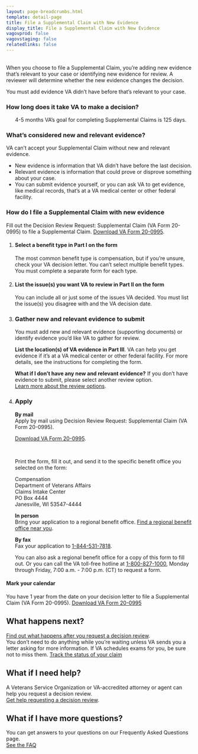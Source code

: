 ```yaml
---
layout: page-breadcrumbs.html
template: detail-page
title: File a Supplemental Claim with New Evidence
display_title: File a Supplemental Claim with New Evidence
vagovprod: false
vagovstaging: false
relatedlinks: false
---
```


<br>

<div itemprop="description" class="va-introtext">
When you choose to file a Supplemental Claim, you’re adding new evidence that’s relevant to your case or identifying new evidence for review. A reviewer will determine whether the new evidence changes the decision.
</div>

<span class="heading-level-3"><i class="far fa-copy"></i></span> You must add evidence VA didn’t have before that’s relevant to your case.

<div class="feature" markdown="0">

### How long does it take VA to make a decision?

<div class="card information">
  <span class="number"><span class="heading-level-3"><i class="far fa-clock" style="margin-right: 1.5rem"></i> 4-5 months</span></span>
  <span class="description">VA’s goal for completing Supplemental Claims is 125 days.</span>
</div>

### What’s considered new and relevant evidence?
VA can’t accept your Supplemental Claim without new and relevant evidence.
- New evidence is information that VA didn’t have before the last decision.
- Relevant evidence is information that could prove or disprove something about your case.
- You can submit evidence yourself, or you can ask VA to get evidence, like medical records, that’s at a VA medical center or other federal facility.

</div>

### How do I file a Supplemental Claim with new evidence
Fill out the Decision Review Request: Supplemental Claim (VA Form 20-0995) to file a Supplemental Claim. 
<a href="/decision-reviews/supplemental-claim/">Download VA Form 20-0995</a>. 

<ol class="process">
<li class="process-step list-one">

#### Select a benefit type in Part I on the form
The most common benefit type is compensation, but if you’re unsure, check your VA decision letter. You can’t select multiple benefit types. You must complete a separate form for each type.

</li>

<li class="process-step list-two">

#### List the issue(s) you want VA to review in Part II on the form

You can include all or just some of the issues VA decided. You must list the issue(s) you disagree with and the VA decision date.

</li>

<li class="process-step list-three">

### Gather new and relevant evidence to submit

<span class="heading-level-3"><i class="far fa-copy"></i></span> You must add new and relevant evidence (supporting documents) or identify evidence you’d like VA to gather for review. 

**List the location(s) of VA evidence in Part III**. VA can help you get evidence if it’s at a VA medical center or other federal facility. For more details, see the instructions for completing the form.

**What if I don’t have any new and relevant evidence?**
If you don’t have evidence to submit, please select another review option.
<br>
[Learn more about the review options](/decision-reviews/supplemental-claim/).

</li>

<li class="process-step list-four">

### Apply
**By mail**
<br>
Apply by mail using Decision Review Request: Supplemental Claim (VA Form 20-0995). 
<br>

[Download VA Form 20-0995](#).

<br>

Print the form, fill it out, and send it to the specific benefit office you selected on the form:

<p class="va-address-block">
Compensation<br>
Department of Veterans Affairs<br>
Claims Intake Center<br>
PO Box 4444<br>
Janesville, WI 53547-4444<br>
</p>

**In person**
<br>
Bring your application to a regional benefit office. 
[Find a regional benefit office near you](/find-locations/).

**By fax**
<br>
Fax your application to <a href="tel:+1phonenumber">1-844-531-7818</a>.

You can also ask a regional benefit office for a copy of this form to fill out. Or you can call the VA toll-free hotline at <a href="tel:+1phonenumber">1-800-827-1000</a>, Monday through Friday, 7:00 a.m. - 7:00 p.m. (CT) to request a form.
</li>
</ol>

<div class="usa-alert usa-alert-info">
  <div class="usa-alert-body">
    <h4 class="usa-alert-heading">
      Mark your calendar 
    </h4>
    <p class="usa-alert-text">
      You have 1 year from the date on your decision letter to file a Supplemental Claim (VA Form 20-0995). <a href="#">Download VA Form 20-0995</a>
    </p>
  </div>
</div>

## What happens next?
[Find out what happens after you request a decision review](/decision-reviews/after-you-request-review/).
<br>
You don’t need to do anything while you’re waiting unless VA sends you a letter asking for more information. If VA schedules exams for you, be sure not to miss them.
<a href="/claim-or-appeal-status/" class="usa-button-primary">Track the status of your claim</a>


## What if I need help?
A Veterans Service Organization or VA-accredited attorney or agent can help you request a decision review. 
<br>
[Get help requesting a decision review](/decision-reviews/get-help-with-review-request/).

## What if I have more questions?
You can get answers to your questions on our Frequently Asked Questions page.
<br>
[See the FAQ](/decision-reviews/faq/)  


